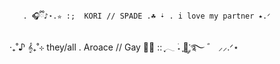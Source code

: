        . 🎧ྀི♪⋆.✮ :;  KORI // SPADE .☘︎ ݁˖ . i love my partner ⭑.ᐟ
  ‧₊˚♪ 𝄞₊˚⊹  they/all . Aroace // Gay 🌹🎶 :: ִֶָ𓂃 ࣪˖ ִֶָ🐇་༘࿐ ゛ ⸝⸝.ᐟ⋆



